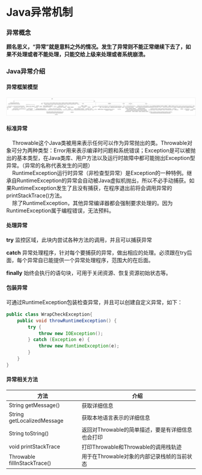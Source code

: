 # Java异常机制

### 异常概念

**顾名思义，“异常”就是意料之外的情况。发生了异常则不能正常继续下去了，如果不处理或者不能处理，只能交给上级来处理或者系统崩溃。**

### Java异常介绍

#### 异常框架模型

![image](https://raw.githubusercontent.com/Mr-LanLin/MyFile/master/Java%E5%BC%82%E5%B8%B8/%E5%BC%82%E5%B8%B8.png)

#### 标准异常

&nbsp;&nbsp;&nbsp;&nbsp;Throwable这个Java类被用来表示任何可以作为异常抛出的类。Throwable对象可分为两种类型：Error用来表示编译时问题和系统错误；Exception是可以被抛出的基本类型，在Java类库、用户方法以及运行时故障中都可能抛出Exception型异常。（异常的名称代表发生的问题）  <br/>
&nbsp;&nbsp;&nbsp;&nbsp;RuntimeException运行时异常（非检查型异常）是Exception的一种特例。继承自RuntimeException的异常会自动被Java虚拟机抛出，所以不必手动捕获。如果RuntimeException发生了且没有捕获，在程序退出前将会调用异常的printStackTrace()方法。  <br/>
&nbsp;&nbsp;&nbsp;&nbsp;除了RuntimeException，其他异常编译器都会强制要求处理的。因为RuntimeException属于编程错误，无法预料。

#### 处理异常

**try** 监控区域，此块内尝试各种方法的调用，并且可以捕获异常

**catch** 异常处理程序，针对每个要捕获的异常，做出相应的处理。必须跟在try后面，每个异常自已能提供一个异常处理程序，范围大的在后面。

**finally** 始终会执行的语句块，可用于关闭资源、恢复资源初始状态等。

#### 包装异常

可通过RuntimeException包装检查异常，并且可以创建自定义异常，如下：

```java
public class WrapCheckException{
    public void throwRuntimeException() {
        try {
            throw new IOException();
        } catch (Exception e) {
            throw new RuntimeException(e);
        }
    }
}
```

#### 异常相关方法


方法 | 介绍
---|---
String getMessage() | 获取详细信息
String getLocalizedMessage | 获取本地语言表示的详细信息
String toString() | 返回对Throwable的简单描述，要是有详细信息也会打印
void printStackTrace | 打印Throwable和Throwable的调用栈轨迹
Throwable fillInStackTrace() | 用于在Throwable对象的内部记录栈帧的当前状态
